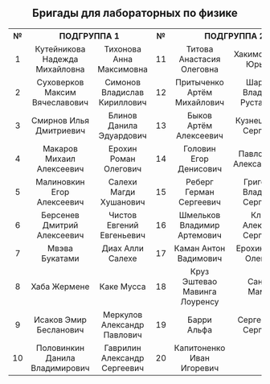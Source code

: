<h2 align="center">Бригады для лабораторных по физике</h2>

<table align="center">
  <tr>
    <th align="center">№</th>
    <th align="center" colspan="2">ПОДГРУППА 1</th>
    <th align="center">№</th>
    <th align="center" colspan="2">ПОДГРУППА 2</th>
  </tr>
  <tr>
    <td align="center">1</td>
    <td align="center">Кутейникова Надежда Михайловна</td>
    <td align="center">Тихонова Анна Максимовна</td>
    <td align="center">11</td>
    <td align="center">Титова Анастасия Олеговна</td>
    <td align="center">Хакимова Анна Юрьевна</td>
  </tr>
  <tr>
    <td align="center">2</td>
    <td align="center">Суховерков Максим Вячеславович</td>
    <td align="center">Симонов Владислав Кириллович</td>
    <td align="center">12</td>
    <td align="center">Притыченко Артём Михайлович</td>
    <td align="center">Шарипов Владислав Рустамович</td>
  </tr>
  <tr>
    <td align="center">3</td>
    <td align="center">Смирнов Илья Дмитриевич</td>
    <td align="center">Блинов Данила Эдуардович</td>
    <td align="center">13</td>
    <td align="center">Быков Артём Алексеевич</td>
    <td align="center">Кузнецов Егор Сергеевич</td>
  </tr>
  <tr>
    <td align="center">4</td>
    <td align="center">Макаров Михаил Алексеевич</td>
    <td align="center">Ерохин Роман Олегович</td>
    <td align="center">14</td>
    <td align="center">Головин Егор Денисович</td>
    <td align="center">Павлов Иван Александрович</td>
  </tr>
  <tr>
    <td align="center">5</td>
    <td align="center">Малиновкин Егор Алексеевич</td>
    <td align="center">Салехи Магди Хушанович</td>
    <td align="center">15</td>
    <td align="center">Реберг Герман Сергеевич</td>
    <td align="center">Григорьев Владислав Сергеевич</td>
  </tr>
  <tr>
    <td align="center">6</td>
    <td align="center">Берсенев Дмитрий Алексеевич</td>
    <td align="center">Чистов Евгений Евгеньевич</td>
    <td align="center">16</td>
    <td align="center">Шмельков Владимир Артемович</td>
    <td align="center">Клюев Александр Сергеевич</td>
  </tr>
  <tr>
    <td align="center">7</td>
    <td align="center">Мвэва Букатами</td>
    <td align="center">Диах Алли Салехе</td>
    <td align="center">17</td>
    <td align="center">Каман Антон Вадимович</td>
    <td align="center">Ерохин Роман Олегович</td>
  </tr>
  <tr>
    <td align="center">8</td>
    <td align="center">Хаба Жермене</td>
    <td align="center">Каке Мусса</td>
    <td align="center">18</td>
    <td align="center">Круз Эштевао Мавинга Лоуренсу</td>
    <td align="center">Сангаре Мамади</td>
  </tr>
  <tr>
    <td align="center">9</td>
    <td align="center">Исаков Эмир Бесланович</td>
    <td align="center">Меркулов Александр Павлович</td>
    <td align="center">19</td>
    <td align="center">Барри Альфа</td>
    <td align="center">Сергеев Егор Сергеевич</td>
  </tr>
  <tr>
    <td align="center">10</td>
    <td align="center">Половинкин Данила Владимирович</td>
    <td align="center">Гаврилин Александр Сергеевич</td>
    <td align="center">20</td>
    <td align="center">Капитоненко Иван Игоревич</td>
    <td align="center">&nbsp;</td>
  </tr>
</table>
